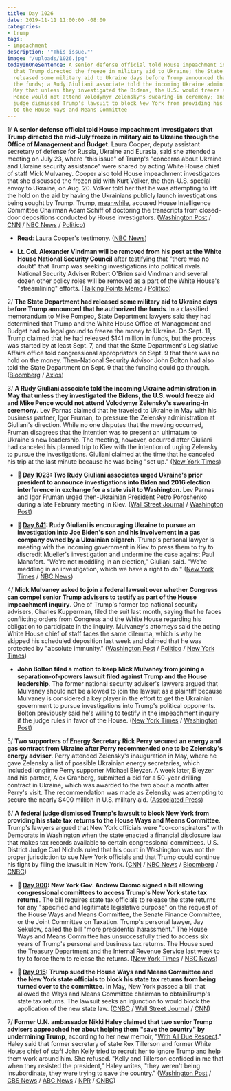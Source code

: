 ```yaml
---
title: Day 1026
date: 2019-11-11 11:00:00 -08:00
categories:
- trump
tags:
- impeachment
description: '"This issue."'
image: "/uploads/1026.jpg"
todayInOneSentence: A senior defense official told House impeachment investigators
  that Trump directed the freeze in military aid to Ukraine; the State Department
  released some military aid to Ukraine days before Trump announced that he authorized
  the funds; a Rudy Giuliani associate told the incoming Ukraine administration in
  May that unless they investigated the Bidens, the U.S. would freeze aid and Mike
  Pence would not attend Volodymyr Zelensky's swearing-in ceremony; and a federal
  judge dismissed Trump's lawsuit to block New York from providing his state tax returns
  to the House Ways and Means Committee
---
```


1/ **A senior defense official told House impeachment investigators that Trump directed the mid-July freeze in military aid to Ukraine through the Office of Management and Budget**. Laura Cooper, deputy assistant secretary of defense for Russia, Ukraine and Eurasia, said she attended a meeting on July 23, where "this issue" of Trump's "concerns about Ukraine and Ukraine security assistance" were shared by acting White House chief of staff Mick Mulvaney. Cooper also told House impeachment investigators that she discussed the frozen aid with Kurt Volker, the then-U.S. special envoy to Ukraine, on Aug. 20. Volker told her that he was attempting to lift the hold on the aid by having the Ukrainians publicly launch investigations being sought by Trump. Trump, [meanwhile](https://twitter.com/realDonaldTrump/status/1193896275093184512), accused House Intelligence Committee Chairman Adam Schiff of doctoring the transcripts from closed-door depositions conducted by House investigators. ([Washington Post](https://www.washingtonpost.com/politics/trump-impeachment-inquiry-live-updates/2019/11/11/bb1f0d60-0472-11ea-8292-c46ee8cb3dce_story.html) / [CNN](https://www.cnn.com/2019/11/11/politics/laura-cooper-tanscript-released/index.html) / [NBC News](https://www.nbcnews.com/politics/trump-impeachment-inquiry/pentagon-official-testifies-trump-directed-freeze-aid-ukraine-n1080256) / [Politico](https://www.politico.com/news/2019/11/11/what-laura-cooper-told-impeachment-investigators-069364))

* **Read**: Laura Cooper's testimony. ([NBC News](https://www.nbcnews.com/politics/trump-impeachment-inquiry/read-transcript-pentagon-official-laura-cooper-s-impeachment-testimony-n1080231))

* **Lt. Col. Alexander Vindman will be removed from his post at the White House National Security Council** after [testifying](https://whatthefuckjusthappenedtoday.com/2019/11/08/day-1023/#1-the-top-ukraine-expert-at-the-nati) that "there was no doubt" that Trump was seeking investigations into political rivals. National Security Adviser Robert O'Brien said Vindman and several dozen other policy roles will be removed as a part of the White House's "streamlining" efforts. ([Talking Points Memo](https://talkingpointsmemo.com/news/national-sec-adviser-top-impeachment-probe-witness-to-be-removed-from-wh-council) / [Politico](https://www.politico.com/news/2019/11/11/trump-plan-shrink-nsc-staff-069317))

2/ **The State Department had released some military aid to Ukraine days before Trump announced that he authorized the funds**. In a classified memorandum to Mike Pompeo, State Department lawyers said they had determined that Trump and the White House Office of Management and Budget had no legal ground to freeze the money to Ukraine. On Sept. 11, Trump claimed that he had released $141 million in funds, but the process was started by at least Sept. 7, and that the State Department's Legislative Affairs office told congressional appropriators on Sept. 9 that there was no hold on the money. Then-National Security Advisor John Bolton had also told the State Department on Sept. 9 that the funding could go through. ([Bloomberg](https://www.bloomberg.com/news/articles/2019-11-09/state-department-freed-ukraine-money-before-trump-says-he-did) / [Axios](https://www.axios.com/trump-impeachment-ukraine-military-aid-a9be7c06-3ea5-4d9b-801a-1cdf6877cc31.html))

3/ **A Rudy Giuliani associate told the incoming Ukraine administration in May that unless they investigated the Bidens, the U.S. would freeze aid and Mike Pence would not attend Volodymyr Zelensky's swearing-in ceremony**. Lev Parnas claimed that he traveled to Ukraine in May with his business partner, Igor Fruman, to pressure the Zelensky administration at Giuliani's direction. While no one disputes that the meeting occurred, Fruman disagrees that the intention was to present an ultimatum to Ukraine's new leadership. The meeting, however, occurred after Giuliani had canceled his planned trip to Kiev with the intention of urging Zelensky to pursue the investigations. Giuliani claimed at the time that he canceled his trip at the last minute because he was being "set up." ([New York Times](https://www.nytimes.com/2019/11/10/nyregion/trump-ukraine-parnas-fruman.html))

* **📌 [Day 1023](https://whatthefuckjusthappenedtoday.com/2019/11/08/day-1023/#two-rudy-giuliani-associates-urged-u): Two Rudy Giuliani associates urged Ukraine's prior president to announce investigations into Biden and 2016 election interference in exchange for a state visit to Washington**. Lev Parnas and Igor Fruman urged then-Ukrainian President Petro Poroshenko during a late February meeting in Kiev. ([Wall Street Journal](https://www.wsj.com/articles/giuliani-associates-urged-ukraines-prior-president-to-open-biden-election-probes-11573247707) / [Washington Post](https://www.washingtonpost.com/national-security/giuliani-associates-pressed-past-president-of-ukraine-to-announce-biden-investigation-in-exchange-for-state-visit/2019/11/08/193b69a4-0273-11ea-8bab-0fc209e065a8_story.html))

* **📌 [Day 841](https://whatthefuckjusthappenedtoday.com/2019/05/10/day-841/): Rudy Giuliani is encouraging Ukraine to pursue an investigation into Joe Biden's son and his involvement in a gas company owned by a Ukrainian oligarch**. Trump's personal lawyer is meeting with the incoming government in Kiev to press them to try to discredit Mueller's investigation and undermine the case against Paul Manafort. "We're not meddling in an election," Giuliani said. "We're meddling in an investigation, which we have a right to do." ([New York Times](https://www.nytimes.com/2019/05/09/us/politics/giuliani-ukraine-trump.html) / [NBC News](https://www.nbcnews.com/politics/meet-the-press/team-trump-wants-another-foreign-government-s-help-2020-n1004191))

4/ **Mick Mulvaney asked to join a federal lawsuit over whether Congress can compel senior Trump advisers to testify as part of the House impeachment inquiry**. One of Trump's former top national security advisers, Charles Kupperman, filed the suit last month, saying that he faces conflicting orders from Congress and the White House regarding his obligation to participate in the inquiry. Mulvaney's attorneys said the acting White House chief of staff faces the same dilemma, which is why he skipped his scheduled deposition last week and claimed that he was protected by "absolute immunity." ([Washington Post](https://www.washingtonpost.com/politics/2019/11/09/mulvaney-asks-join-lawsuit-over-conflicting-demands-impeachment-testimony/) / [Politico](https://www.politico.com/news/2019/11/08/mulvaney-kupperman-suit-068305) / [New York Times](https://www.nytimes.com/2019/11/09/us/politics/mulvaney-trump-impeachment-subpoenas.html))

* **John Bolton filed a motion to keep Mick Mulvaney from joining a separation-of-powers lawsuit filed against Trump and the House leadership**. The former national security adviser's lawyers argued that Mulvaney should not be allowed to join the lawsuit as a plaintiff because Mulvaney is considered a key player in the effort to get the Ukrainian government to pursue investigations into Trump's political opponents. Bolton previously said he's willing to testify in the impeachment inquiry if the judge rules in favor of the House. ([New York Times](https://www.nytimes.com/2019/11/11/us/politics/bolton-mulvaney-impeachment.html) / [Washington Post](https://www.washingtonpost.com/politics/mulvaneys-move-to-join-impeachment-testimony-lawsuit-rankles-bolton-allies/2019/11/10/06f3553a-0332-11ea-8bab-0fc209e065a8_story.html))

5/ **Two supporters of Energy Secretary Rick Perry secured an energy and gas contract from Ukraine after Perry recommended one to be Zelensky's energy adviser**. Perry attended Zelensky's inauguration in May, where he gave Zelensky a list of possible Ukrainian energy secretaries, which included longtime Perry supporter Michael Bleyzer. A week later, Bleyzer and his partner, Alex Cranberg, submitted a bid for a 50-year drilling contract in Ukraine, which was awarded to the two about a month after Perry's visit. The recommendation was made as Zelensky was attempting to secure the nearly $400 million in U.S. military aid. ([Associated Press](https://apnews.com/6d8ae551fb884371a2a592ed85a74426))

6/ **A federal judge dismissed Trump's lawsuit to block New York from providing his state tax returns to the House Ways and Means Committee**. Trump's lawyers argued that New York officials were "co-conspirators" with Democrats in Washington when the state enacted a financial disclosure law that makes tax records available to certain congressional committees. U.S. District Judge Carl Nichols ruled that his court in Washington was not the proper jurisdiction to sue New York officials and that Trump could continue his fight by filing the lawsuit in New York. ([CNN](https://www.cnn.com/2019/11/11/politics/donald-trump-tax-returns/index.html) / [NBC News](https://www.nbcnews.com/politics/donald-trump/judges-tosses-out-trump-s-lawsuit-block-house-committee-getting-n1080076) / [Bloomberg](https://www.bloomberg.com/news/articles/2019-11-11/trump-loses-fight-to-stop-ny-from-giving-tax-returns-to-house) / [CNBC](https://www.cnbc.com/2019/11/11/trump-loses-challenge-to-new-york-law-allowing-tax-returns-release.html))

* **📌 [Day 900](https://whatthefuckjusthappenedtoday.com/2019/07/08/day-900/#1-new-york-gov-andrew-cuomo-signed-a): New York Gov. Andrew Cuomo signed a bill allowing congressional committees to access Trump's New York state tax returns**. The bill requires state tax officials to release the state returns for any "specified and legitimate legislative purpose" on the request of the House Ways and Means Committee, the Senate Finance Committee, or the Joint Committee on Taxation. Trump's personal lawyer, Jay Sekulow, called the bill "more presidential harassment." The House Ways and Means Committee has unsuccessfully tried to access six years of Trump's personal and business tax returns. The House sued the Treasury Department and the Internal Revenue Service last week to try to force them to release the returns. ([New York Times](https://www.nytimes.com/2019/07/08/nyregion/trump-ny-taxes-cuomo.html) / [NBC News](https://www.nbcnews.com/politics/donald-trump/ny-gov-cuomo-signs-bill-allowing-congress-access-trump-s-n1027396))

* **📌 [Day 915](https://whatthefuckjusthappenedtoday.com/2019/07/23/day-915/#1-trump-sued-the-house-ways-and-mean): Trump sued the House Ways and Means Committee and the New York state officials to block his state tax returns from being turned over to the committee**. In May, New York passed a bill that allowed the Ways and Means Committee chairman to obtainTrump's state tax returns. The lawsuit seeks an injunction to would block the application of the new state law. ([CNBC](https://www.cnbc.com/2019/07/23/trump-sues-house-ways-and-means-panel-to-block-disclosure-of-his-tax-returns.html) / [Wall Street Journal](https://www.wsj.com/articles/trump-sues-house-panel-new-york-officials-to-protect-his-state-tax-returns-11563907003) / [CNN](https://www.cnn.com/2019/07/23/politics/trump-sues-tax-returns/index.html))

7/ **Former U.N. ambassador Nikki Haley claimed that two senior Trump advisers approached her about helping them "save the country" by undermining Trump**, according to her new memoir, "[With All Due Respect](https://amzn.to/2NF1vnw)." Haley said that former secretary of state Rex Tillerson and former White House chief of staff John Kelly tried to recruit her to ignore Trump and help them work around him. She refused. "Kelly and Tillerson confided in me that when they resisted the president," Haley writes, "they weren't being insubordinate, they were trying to save the country." ([Washington Post](https://www.washingtonpost.com/politics/nikki-haley-claims-top-aides-tried-to-recruit-her-to-save-the-country-by-undermining-trump/2019/11/10/f92bac88-0267-11ea-9518-1e76abc088b6_story.html) / [CBS News](https://www.cbsnews.com/news/nikky-haley-was-asked-by-cabinet-members-john-kelly-and-rex-tillerson-to-take-sides-against-president-trump/) / [ABC News](https://abcnews.go.com/Politics/wireStory/memoir-haley-alleges-disloyalty-trump-team-66893482) / [NPR](https://www.npr.org/2019/11/11/776298838/in-memoir-nikki-haley-hammers-white-house-team-but-pledges-allegiance-to-trump) / [CNBC](https://www.cnbc.com/2019/11/10/nikki-haley-claims-kelly-and-tillerson-tried-to-undermine-trump.html))